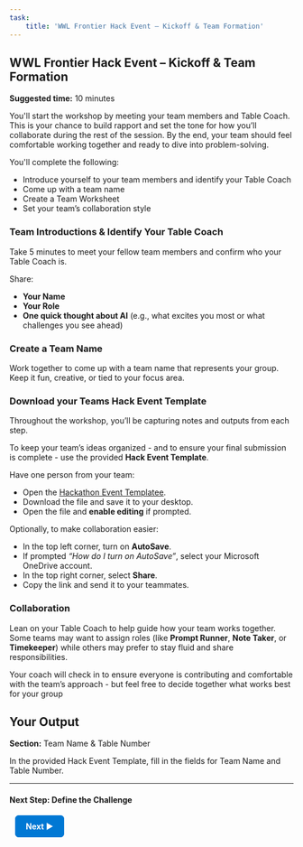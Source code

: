 ```yaml
---
task:
    title: 'WWL Frontier Hack Event – Kickoff & Team Formation'
---
```


## WWL Frontier Hack Event – Kickoff & Team Formation

**Suggested time:** 10 minutes  

You'll start the workshop by meeting your team members and Table Coach. This is your chance to build rapport and set the tone for how you’ll collaborate during the rest of the session. By the end, your team should feel comfortable working together and ready to dive into problem-solving.  

You'll complete the following:  

- Introduce yourself to your team members and identify your Table Coach  
- Come up with a team name  
- Create a Team Worksheet  
- Set your team’s collaboration style  

### Team Introductions & Identify Your Table Coach  

Take 5 minutes to meet your fellow team members and confirm who your Table Coach is.

Share:  

- **Your Name**  
- **Your Role**  
- **One quick thought about AI** (e.g., what excites you most or what challenges you see ahead)  

### Create a Team Name  

Work together to come up with a team name that represents your group. Keep it fun, creative, or tied to your focus area.  

### Download your Teams Hack Event Template

Throughout the workshop, you’ll be capturing notes and outputs from each step.  

To keep your team’s ideas organized - and to ensure your final submission is complete - use the provided **Hack Event Template**.  

Have one person from your team:  

- Open the <a href="https://github.com/MicrosoftLearning/Frontier-Hack-Event/raw/refs/heads/master/Resourcefiles/HackEventTemplate.docx" target="_blank">Hackathon Event Templatee</a>.
- Download the file and save it to your desktop.  
- Open the file and **enable editing** if prompted.  

Optionally, to make collaboration easier:  

- In the top left corner, turn on **AutoSave**.  
- If prompted *“How do I turn on AutoSave”*, select your Microsoft OneDrive account.  
- In the top right corner, select **Share**.  
- Copy the link and send it to your teammates.  

### Collaboration  

Lean on your Table Coach to help guide how your team works together. Some teams may want to assign roles (like **Prompt Runner**, **Note Taker**, or **Timekeeper**) while others may prefer to stay fluid and share responsibilities.

Your coach will check in to ensure everyone is contributing and comfortable with the team’s approach - but feel free to decide together what works best for your group

## Your Output  

**Section:** Team Name & Table Number  

In the provided Hack Event Template, fill in the fields for Team Name and Table Number.  

---

#### Next Step: Define the Challenge

<a href="https://microsoftlearning.github.io/Frontier-Hack-Event/Instructions/Labs/2-define-the-challenge.html" 
   style="display:inline-block; padding:10px 18px; border:1px solid #0078D4; border-radius:6px; 
          background-color:#0078D4; color:#ffffff; font-weight:bold; text-decoration:none; margin-left:10px;">
   Next &#x25B6;
</a>
